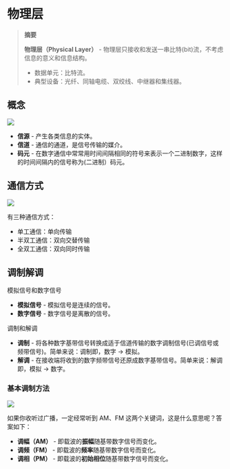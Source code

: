 # 物理层

> **摘要**
>
> **物理层（Physical Layer）** - 物理层只接收和发送一串比特(bit)流，不考虑信息的意义和信息结构。
>
> - 数据单元：比特流。
> - 典型设备：光纤、同轴电缆、双绞线、中继器和集线器。

## 概念

![](http://dunwu.test.upcdn.net/images/network/physical/数据通信系统的模型.png)

- **信源** - 产生各类信息的实体。
- **信道** - 通信的通道，是信号传输的媒介。
- **码元** - 在数字通信中常常用时间间隔相同的符号来表示一个二进制数字，这样的时间间隔内的信号称为(二进制）码元。

## 通信方式

![](http://dunwu.test.upcdn.net/images/network/physical/通信方式.jpg)

有三种通信方式：

- 单工通信：单向传输
- 半双工通信：双向交替传输
- 全双工通信：双向同时传输

## 调制解调

模拟信号和数字信号

- **模拟信号** - 模拟信号是连续的信号。
- **数字信号** - 数字信号是离散的信号。

调制和解调

- **调制** - 将各种数字基带信号转换成适于信道传输的数字调制信号(已调信号或频带信号)。简单来说：调制即，数字 -> 模拟。
- **解调** - 在接收端将收到的数字频带信号还原成数字基带信号。简单来说：解调即，模拟 -> 数字。

### 基本调制方法

![](http://dunwu.test.upcdn.net/images/network/physical/基本调制方法.png)

如果你收听过广播，一定经常听到 AM、FM 这两个关键词，这是什么意思呢？答案如下：

- **调幅（AM）** - 即载波的**振幅**随基带数字信号而变化。
- **调频（FM）** - 即载波的**频率**随基带数字信号而变化。
- **调相（PM）** - 即载波的**初始相位**随基带数字信号而变化。
